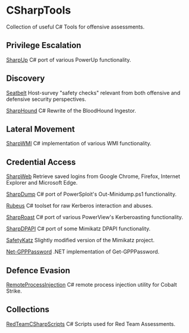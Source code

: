 # CSharpTools
Collection of useful C# Tools for offensive assessments.

## Privilege Escalation

[SharpUp](https://github.com/GhostPack/SharpUp) C# port of various PowerUp functionality.

## Discovery

[Seatbelt](https://github.com/GhostPack/Seatbelt) Host-survey "safety checks" relevant from both offensive and defensive security perspectives.

[SharpHound](https://github.com/BloodHoundAD/SharpHound3) C# Rewrite of the BloodHound Ingestor.

## Lateral Movement

[SharpWMI](https://github.com/GhostPack/SharpWMI) C# implementation of various WMI functionality.

## Credential Access

[SharpWeb](https://github.com/djhohnstein/SharpWeb) Retrieve saved logins from Google Chrome, Firefox, Internet Explorer and Microsoft Edge.

[SharpDump](https://github.com/GhostPack/SharpDump) C# port of PowerSploit's Out-Minidump.ps1 functionality.

[Rubeus](https://github.com/GhostPack/Rubeus) C# toolset for raw Kerberos interaction and abuses.

[SharpRoast](https://github.com/GhostPack/SharpRoast) C# port of various PowerView's Kerberoasting functionality.

[SharpDPAPI](https://github.com/GhostPack/SharpDPAPI) C# port of some Mimikatz DPAPI functionality.

[SafetyKatz](https://github.com/GhostPack/SafetyKatz) Slightly modified version of the Mimikatz project.

[Net-GPPPassword](https://github.com/outflanknl/Net-GPPPassword) .NET implementation of Get-GPPPassword.

## Defence Evasion

[RemoteProcessInjection](https://github.com/Mr-Un1k0d3r/RemoteProcessInjection) C# remote process injection utility for Cobalt Strike.

## Collections

[RedTeamCSharpScripts](https://github.com/Mr-Un1k0d3r/RedTeamCSharpScripts) C# Scripts used for Red Team Assessments.
